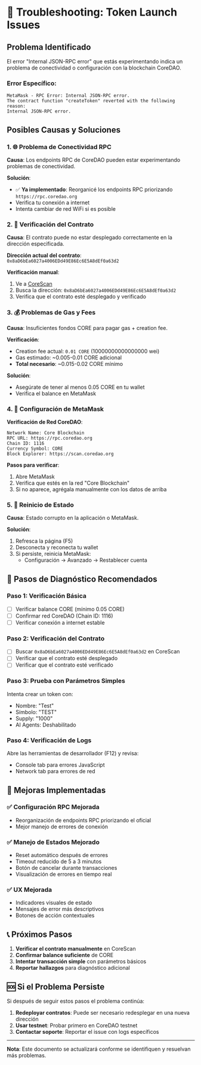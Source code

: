 # 🔧 Troubleshooting: Token Launch Issues

## Problema Identificado

El error "Internal JSON-RPC error" que estás experimentando indica un problema de conectividad o configuración con la blockchain CoreDAO.

### Error Específico:
```
MetaMask - RPC Error: Internal JSON-RPC error.
The contract function "createToken" reverted with the following reason:
Internal JSON-RPC error.
```

## Posibles Causas y Soluciones

### 1. 🌐 Problema de Conectividad RPC

**Causa**: Los endpoints RPC de CoreDAO pueden estar experimentando problemas de conectividad.

**Solución**:
- ✅ **Ya implementado**: Reorganicé los endpoints RPC priorizando `https://rpc.coredao.org`
- Verifica tu conexión a internet
- Intenta cambiar de red WiFi si es posible

### 2. 📍 Verificación del Contrato

**Causa**: El contrato puede no estar desplegado correctamente en la dirección especificada.

**Dirección actual del contrato**: `0x8aD6bEa6027a4006EDd49E86Ec6E5A8dEf0a63d2`

**Verificación manual**:
1. Ve a [CoreScan](https://scan.coredao.org/)
2. Busca la dirección: `0x8aD6bEa6027a4006EDd49E86Ec6E5A8dEf0a63d2`
3. Verifica que el contrato esté desplegado y verificado

### 3. 💰 Problemas de Gas y Fees

**Causa**: Insuficientes fondos CORE para pagar gas + creation fee.

**Verificación**:
- Creation fee actual: `0.01 CORE` (10000000000000000 wei)
- Gas estimado: ~0.005-0.01 CORE adicional
- **Total necesario**: ~0.015-0.02 CORE mínimo

**Solución**:
- Asegúrate de tener al menos 0.05 CORE en tu wallet
- Verifica el balance en MetaMask

### 4. 🔧 Configuración de MetaMask

**Verificación de Red CoreDAO**:
```
Network Name: Core Blockchain
RPC URL: https://rpc.coredao.org
Chain ID: 1116
Currency Symbol: CORE
Block Explorer: https://scan.coredao.org
```

**Pasos para verificar**:
1. Abre MetaMask
2. Verifica que estés en la red "Core Blockchain"
3. Si no aparece, agrégala manualmente con los datos de arriba

### 5. 🔄 Reinicio de Estado

**Causa**: Estado corrupto en la aplicación o MetaMask.

**Solución**:
1. Refresca la página (F5)
2. Desconecta y reconecta tu wallet
3. Si persiste, reinicia MetaMask:
   - Configuración → Avanzado → Restablecer cuenta

## 🚀 Pasos de Diagnóstico Recomendados

### Paso 1: Verificación Básica
- [ ] Verificar balance CORE (mínimo 0.05 CORE)
- [ ] Confirmar red CoreDAO (Chain ID: 1116)
- [ ] Verificar conexión a internet estable

### Paso 2: Verificación del Contrato
- [ ] Buscar `0x8aD6bEa6027a4006EDd49E86Ec6E5A8dEf0a63d2` en CoreScan
- [ ] Verificar que el contrato esté desplegado
- [ ] Verificar que el contrato esté verificado

### Paso 3: Prueba con Parámetros Simples
Intenta crear un token con:
- Nombre: "Test"
- Símbolo: "TEST"
- Supply: "1000"
- AI Agents: Deshabilitado

### Paso 4: Verificación de Logs
Abre las herramientas de desarrollador (F12) y revisa:
- Console tab para errores JavaScript
- Network tab para errores de red

## 🔧 Mejoras Implementadas

### ✅ Configuración RPC Mejorada
- Reorganización de endpoints RPC priorizando el oficial
- Mejor manejo de errores de conexión

### ✅ Manejo de Estados Mejorado
- Reset automático después de errores
- Timeout reducido de 5 a 3 minutos
- Botón de cancelar durante transacciones
- Visualización de errores en tiempo real

### ✅ UX Mejorada
- Indicadores visuales de estado
- Mensajes de error más descriptivos
- Botones de acción contextuales

## 📞 Próximos Pasos

1. **Verificar el contrato manualmente** en CoreScan
2. **Confirmar balance suficiente** de CORE
3. **Intentar transacción simple** con parámetros básicos
4. **Reportar hallazgos** para diagnóstico adicional

## 🆘 Si el Problema Persiste

Si después de seguir estos pasos el problema continúa:

1. **Redeployar contratos**: Puede ser necesario redesplegar en una nueva dirección
2. **Usar testnet**: Probar primero en CoreDAO testnet
3. **Contactar soporte**: Reportar el issue con logs específicos

---

**Nota**: Este documento se actualizará conforme se identifiquen y resuelvan más problemas.